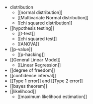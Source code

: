 - distribution
	- [[normal distribution]]
	- [[Multivariate Normal distribution]]
	- [[chi squared distribution]]
- [[hypothesis testing]]
	- [[t-test]]
	- [[chi squared test]]
	- [[ANOVA]]
- [[p-value]]
	- [[p-hacking]]
- [[General Linear Model]]
	- [[Linear Regression]]
- [[degree of freedom]]
- [[confidence interval]]
- [[Type 1 error]] and [[Type 2 error]]
- [[bayes theorem]]
- [[likelihood]]
	- [[maximum likelihood estimation]]